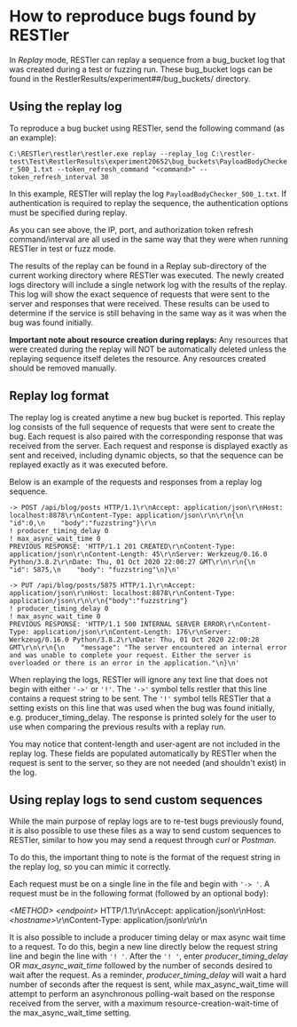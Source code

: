 # How to reproduce bugs found by RESTler

In *Replay* mode, RESTler can replay a sequence from a bug_bucket log that was created during a test or fuzzing run.  These bug_bucket logs can be found in the RestlerResults/experiment##/bug_buckets/ directory.

## Using the replay log

To reproduce a bug bucket using RESTler,
send the following command (as an example):

`C:\RESTler\restler\restler.exe replay --replay_log C:\restler-test\Test\RestlerResults\experiment20652\bug_buckets\PayloadBodyChecker_500_1.txt --token_refresh_command "<command>" --token_refresh_interval 30`

In this example, RESTler will replay the log `PayloadBodyChecker_500_1.txt`.
If authentication is required to replay the sequence, the authentication options must be specified during replay.

As you can see above,
the IP, port, and authorization token refresh command/interval are all used
in the same way that they were when running RESTler in test or fuzz mode.

The results of the replay can be found in a Replay sub-directory of the current working directory where RESTler was executed.
The newly created logs directory will include a single network log with the results of the replay.
This log will show the exact sequence of requests that were sent to the server
and responses that were received.
These results can be used to determine if the service is still behaving in the same way
as it was when the bug was found initially.

__Important note about resource creation during replays:__
Any resources that were created during the replay will NOT be automatically deleted
unless the replaying sequence itself deletes the resource.
Any resources created should be removed manually.

## Replay log format

The replay log is created anytime a new bug bucket is reported.
This replay log consists of the full sequence of requests that were sent to create the bug.
Each request is also paired with the corresponding response that was received from the server.
Each request and response is displayed exactly as sent and received, including dynamic objects,
so that the sequence can be replayed exactly as it was executed before.

Below is an example of the requests and responses from a replay log sequence.

```
-> POST /api/blog/posts HTTP/1.1\r\nAccept: application/json\r\nHost: localhost:8878\r\nContent-Type: application/json\r\n\r\n{\n    "id":0,\n    "body":"fuzzstring"}\r\n
! producer_timing_delay 0
! max_async_wait_time 0
PREVIOUS RESPONSE: 'HTTP/1.1 201 CREATED\r\nContent-Type: application/json\r\nContent-Length: 45\r\nServer: Werkzeug/0.16.0 Python/3.8.2\r\nDate: Thu, 01 Oct 2020 22:00:27 GMT\r\n\r\n{\n    "id": 5875,\n    "body": "fuzzstring"\n}\n'

-> PUT /api/blog/posts/5875 HTTP/1.1\r\nAccept: application/json\r\nHost: localhost:8878\r\nContent-Type: application/json\r\n\r\n{"body":"fuzzstring"}
! producer_timing_delay 0
! max_async_wait_time 0
PREVIOUS RESPONSE: 'HTTP/1.1 500 INTERNAL SERVER ERROR\r\nContent-Type: application/json\r\nContent-Length: 176\r\nServer: Werkzeug/0.16.0 Python/3.8.2\r\nDate: Thu, 01 Oct 2020 22:00:28 GMT\r\n\r\n{\n    "message": "The server encountered an internal error and was unable to complete your request. Either the server is overloaded or there is an error in the application."\n}\n'
```

When replaying the logs,
RESTler will ignore any text line that does not begin with either ```'->'``` or ```'!'```.
The ```'->'``` symbol tells restler that this line contains a request string to be sent.
The ```'!'``` symbol tells RESTler that a setting exists on this line that was used when the bug was found initially, e.g. producer_timing_delay.
The response is printed solely for the user to use when comparing the previous results with a replay run.

You may notice that content-length and user-agent are not included in the replay log.
These fields are populated automatically by RESTler when the request is sent to the server,
so they are not needed (and shouldn't exist) in the log.

## Using replay logs to send custom sequences
While the main purpose of replay logs are to re-test bugs previously found,
it is also possible to use these files as a way to send custom sequences to RESTler, similar to how you may send a request through *curl* or *Postman*.

To do this,
the important thing to note is the format of the request string in the replay log,
so you can mimic it correctly.

Each request must be on a single line in the file and begin with ```'-> '```.
A request must be in the following format (followed by an optional body):

_\<METHOD\>_ _\<endpoint\>_ HTTP/1.1\r\nAccept: application/json\r\nHost: _\<hostname\>_\r\nContent-Type: application/json\r\n\r\n

It is also possible to include a producer timing delay or max async wait time to a request.
 To do this, begin a new line directly below the request string line
and begin the line with ```'! '```.
After the ```'! '```,
enter *producer_timing_delay* OR *max_async_wait_time* followed by the number of seconds desired to wait after the request.
As a reminder,
*producer_timing_delay* will wait a hard number of seconds after the request is sent,
while max_async_wait_time will attempt to perform an asynchronous polling-wait based on the response received from the server,
with a maximum resource-creation-wait-time of the max_async_wait_time setting.


##